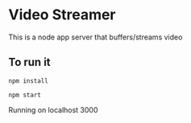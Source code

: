 # Video Streamer

This is a node app server that buffers/streams video

## To run it

`npm install`

`npm start` 

Running on localhost 3000

